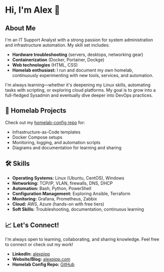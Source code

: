 # Hi, I'm Alex 👋

## About Me

I'm an IT Support Analyst with a strong passion for system administration and infrastructure automation. My skill set includes:

- **Hardware troubleshooting** (servers, desktops, networking gear)
- **Containerization** (Docker, Portainer, Dockge)
- **Web technologies** (HTML, CSS)
- **Homelab enthusiast:** I run and document my own homelab, continuously experimenting with new tools, services, and automation.

I'm always learning—whether it's deepening my Linux skills, automating tasks with scripting, or exploring cloud platforms. My goal is to grow into a full-fledged Sysadmin and eventually dive deeper into DevOps practices.



## 🚀 Homelab Projects

Check out my [homelab-config repo](https://github.com/alexpipp/homelab-config) for:

- Infrastructure-as-Code templates
- Docker Compose setups
- Monitoring, logging, and automation scripts
- Diagrams and documentation for learning and sharing



## 🛠️ Skills

- **Operating Systems:** Linux (Ubuntu, CentOS), Windows
- **Networking:** TCP/IP, VLAN, firewalls, DNS, DHCP
- **Automation:** Bash, Python, PowerShell
- **Configuration Management:** Exploring Ansible, Terraform
- **Monitoring:** Grafana, Prometheus, Zabbix
- **Cloud:** AWS, Azure (hands-on with free tiers)
- **Soft Skills:** Troubleshooting, documentation, continuous learning



## 📈 Let's Connect!

I'm always open to learning, collaborating, and sharing knowledge. Feel free to connect or check out my work!

- **LinkedIn:** [alexpipp](https://www.linkedin.com/in/alexpipp)
- **Website/Blog:** [alexpipp.com](https://alexpipp.com)
- **Homelab Config Repo:** [GitHub](https://github.com/alexpipp/homelab-config)
